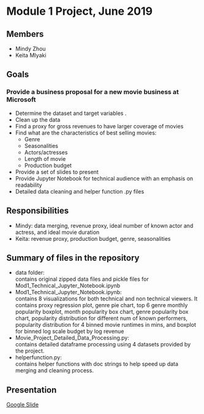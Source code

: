 # Module 1 Project, June 2019

## Members
- Mindy Zhou
- Keita MIyaki

## Goals
### Provide a business proposal for a new movie business at Microsoft
- Determine the dataset and target variables . 
- Clean up the data 
- Find a proxy for gross revenues to have larger coverage of movies 
- Find what are the characteristics of best selling movies: 
  * Genre 
  * Seasonalities
  * Actors/actresses
  * Length of movie 
  * Production budget   
- Provide a set of slides to present
- Provide Jupyter Notebook for technical audience with an emphasis on readability
- Detailed data cleaning and helper function .py files 

## Responsibilities
- Mindy: data merging, revenue proxy, ideal number of known actor and actress, and ideal movie duration 
- Keita: revenue proxy, production budget, genre, seasonalities 

## Summary of files in the repository
* data folder:  
contains original zipped data files and pickle files for Mod1_Technical_Jupyter_Notebook.ipynb
* Mod1_Technical_Jupyter_Notebook.ipynb:  
contains 8 visualizations for both technical and non technical viewers. It contains proxy regression plot, genre pie chart,  top 6 genre monthly popularity boxplot, month popularity box chart, genre popularity box chart, popularity distribution for different num of known performers, popularity distribution for 4 binned movie runtimes in mins, and boxplot for binned log scale budget by log revenue 
* Movie_Project_Detailed_Data_Processing.py:  
contains detailed dataframe processing using 4 datasets provided by the project. 
* helperfunction.py:  
contains helper functions with doc strings to help speed up data merging and cleaning process.

## Presentation
[Google Slide](https://docs.google.com/presentation/d/1RW8_57sHUw1es6_lOZlN27RJTAgQW4ZXbsMHGTTiZh0/edit?usp=sharing)


